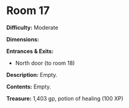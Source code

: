 # Room 17

**Difficulty:** Moderate

**Dimensions:** 

**Entrances & Exits:**
- North door (to room 18)

**Description:**
Empty.

**Contents:**
Empty.

**Treasure:**
1,403 gp, potion of healing (100 XP)